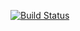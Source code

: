[![Build Status](https://travis-ci.org/xuwei-k/rabbitmq-manage.svg?branch=master)](https://travis-ci.org/xuwei-k/rabbitmq-manage)
